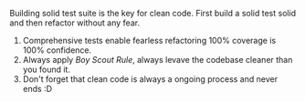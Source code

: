 Building solid test suite is the key for clean code. First build a solid test solid and then refactor without any fear.

1. Comprehensive tests enable fearless refactoring 100% coverage is 100% confidence.
2. Always apply *Boy Scout Rule*, always levave the codebase cleaner than you found it.
3. Don't forget that clean code is always a ongoing process and never ends :D

